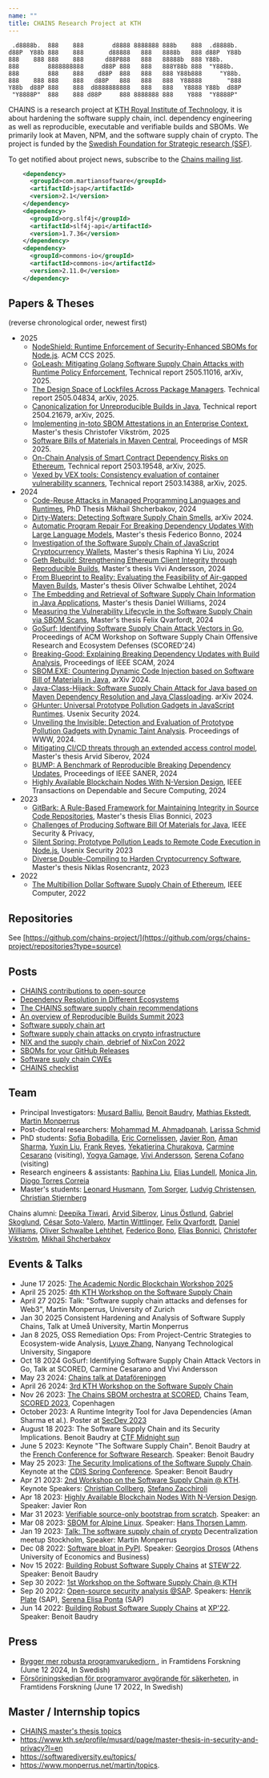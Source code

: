 ```yaml
---
name: ""
title: CHAINS Research Project at KTH
---
```


```
 .d8888b.  888    888        d8888 8888888 888b    888  .d8888b.  
d88P  Y88b 888    888       d88888   888   8888b   888 d88P  Y88b 
888    888 888    888      d88P888   888   88888b  888 Y88b.      
888        8888888888     d88P 888   888   888Y88b 888  "Y888b.   
888        888    888    d88P  888   888   888 Y88b888     "Y88b. 
888    888 888    888   d88P   888   888   888  Y88888       "888 
Y88b  d88P 888    888  d8888888888   888   888   Y8888 Y88b  d88P 
 "Y8888P"  888    888 d88P     888 8888888 888    Y888  "Y8888P"  
```

CHAINS is a research project at [KTH Royal Institute of Technology](https://kth.se), it is about hardening the software supply chain, incl. dependency engineering as well as reproducible, executable and verifiable builds and SBOMs. 
We primarily look at Maven, NPM, and the software supply chain of crypto.
The project is funded by the [Swedish Foundation for Strategic research (SSF)](https://strategiska.se/pressmeddelande/de-fick-bidragen-i-future-software-systems/).

To get notified about project news, subscribe to the [Chains mailing list](https://maillist.sys.kth.se/mailman/listinfo/eecs.kth.se_chains-info).

```xml
    <dependency>
      <groupId>com.martiansoftware</groupId>
      <artifactId>jsap</artifactId>
      <version>2.1</version>
    </dependency>
    <dependency>
      <groupId>org.slf4j</groupId>
      <artifactId>slf4j-api</artifactId>
      <version>1.7.36</version>
    </dependency>
    <dependency>
      <groupId>commons-io</groupId>
      <artifactId>commons-io</artifactId>
      <version>2.11.0</version>
    </dependency>
```    


## Papers & Theses

(reverse chronological order, newest first)

* 2025
  - [NodeShield: Runtime Enforcement of Security-Enhanced SBOMs for Node.js](https://arxiv.org/abs/2508.13750). ACM CCS 2025.
  - [GoLeash: Mitigating Golang Software Supply Chain Attacks with Runtime Policy Enforcement](http://arxiv.org/pdf/2505.11016), Technical report 2505.11016, arXiv, 2025.
  - [The Design Space of Lockfiles Across Package Managers](http://arxiv.org/pdf/2505.04834). Technical report 2505.04834, arXiv, 2025.
  - [Canonicalization for Unreproducible Builds in Java](https://arxiv.org/abs/2504.21679), Technical report 2504.21679, arXiv, 2025.
  - [Implementing in-toto SBOM Attestations in an Enterprise Context](http://urn.kb.se/resolve?urn=urn:nbn:se:kth:diva-363613), Master's thesis Christofer Vikström, 2025
  - [Software Bills of Materials in Maven Central](https://arxiv.org/abs/2501.13832), Proceedings of MSR 2025.
  - [On-Chain Analysis of Smart Contract Dependency Risks on Ethereum](https://arxiv.org/abs/2503.19548), Technical report 2503.19548, arXiv, 2025.
  - [Vexed by VEX tools: Consistency evaluation of container vulnerability scanners](https://arxiv.org/abs/2503.14388), Technical report 2503.14388, arXiv, 2025.
* 2024
  - [Code-Reuse Attacks in Managed Programming Languages and Runtimes](https://www.diva-portal.org/smash/get/diva2:1905323/SUMMARY01.pdf), PhD Thesis Mikhail Shcherbakov, 2024
  - [Dirty-Waters: Detecting Software Supply Chain Smells](https://arxiv.org/abs/2410.16049), arXiv 2024.
  - [Automatic Program Repair For Breaking Dependency Updates With Large Language Models](https://urn.kb.se/resolve?urn=urn:nbn:se:kth:diva-354835), Master's thesis Federico Bonno, 2024
  - [Investigation of the Software Supply Chain of JavaScript Cryptocurrency Wallets](https://daisy.dsv.su.se/divaexport/fil?id=282465), Master's thesis Raphina Yi Liu, 2024
  - [Geth Rebuild: Strengthening Ethereum Client Integrity through Reproducible Builds](https://urn.kb.se/resolve?urn=urn:nbn:se:kth:diva-355285), Master's thesis Vivi Andersson, 2024
  - [From Blueprint to Reality: Evaluating the Feasibility of Air-gapped Maven Builds](https://www.diva-portal.org/smash/get/diva2:1932196/FULLTEXT02), Master's thesis Oliver Schwalbe Lehtihet, 2024
  - [The Embedding and Retrieval of Software Supply Chain Information in Java Applications](https://urn.kb.se/resolve?urn=urn:nbn:se:kth:diva-354837), Master's thesis Daniel Williams, 2024
  - [Measuring the Vulnerability Lifecycle in the Software Supply Chain via SBOM Scans](https://urn.kb.se/resolve?urn=urn:nbn:se:kth:diva-354504), Master's thesis Felix Qvarfordt, 2024
  - [GoSurf: Identifying Software Supply Chain Attack Vectors in Go](https://arxiv.org/abs/2407.04442), Proceedings of ACM Workshop on Software Supply Chain Offensive Research and Ecosystem Defenses (SCORED'24)
  - [Breaking-Good: Explaining Breaking Dependency Updates with Build Analysis](https://arxiv.org/abs/2407.03880), Proceedings of IEEE SCAM, 2024
  - [SBOM.EXE: Countering Dynamic Code Injection based on Software Bill of Materials in Java](https://arxiv.org/abs/2407.00246), arXiv  2024.
  - [Java-Class-Hijack: Software Supply Chain Attack for Java based on Maven Dependency Resolution and Java Classloading](https://arxiv.org/abs/2407.18760). arXiv 2024.
  - [GHunter: Universal Prototype Pollution Gadgets in JavaScript Runtimes](https://www.usenix.org/conference/usenixsecurity24/presentation/cornelissen). Usenix Security 2024.
  - [Unveiling the Invisible: Detection and Evaluation of Prototype Pollution Gadgets with Dynamic Taint Analysis](https://arxiv.org/abs/2311.03919). Proceedings of WWW, 2024.
  - [Mitigating CI/CD threats through an extended access control model](https://urn.kb.se/resolve?urn=urn:nbn:se:kth:diva-346918), Master's thesis Arvid Siberov, 2024
  - [BUMP: A Benchmark of Reproducible Breaking Dependency Updates](https://arxiv.org/abs/2401.09906), Proceedings of IEEE SANER, 2024
  - [Highly Available Blockchain Nodes With N-Version Design](https://arxiv.org/abs/2303.14438), IEEE Transactions on Dependable and Secure Computing, 2024
* 2023 
  - [GitBark: A Rule-Based Framework for Maintaining Integrity in Source Code Repositories](https://urn.kb.se/resolve?urn=urn:nbn:se:kth:diva-340648), Master's thesis Elias Bonnici, 2023
  - [Challenges of Producing Software Bill Of Materials for Java](https://arxiv.org/abs/2303.11102), IEEE Security & Privacy,
  - [Silent Spring: Prototype Pollution Leads to Remote Code Execution in Node.js](https://arxiv.org/abs/2207.11171), Usenix Security 2023
  - [Diverse Double-Compiling to Harden Cryptocurrency Software](https://urn.kb.se/resolve?urn=urn:nbn:se:kth:diva-323901), Master's thesis Niklas Rosencrantz, 2023
* 2022
  - [The Multibillion Dollar Software Supply Chain of Ethereum](https://arxiv.org/abs/2202.07029), IEEE Computer, 2022


## Repositories

See [https://github.com/chains-project/](https://github.com/orgs/chains-project/repositories?type=source)

## Posts

- [CHAINS contributions to open-source](chains-opensource.md)
- [Dependency Resolution in Different Ecosystems](dependency-resolution/index.md)
- [The CHAINS software supply chain recommendations](recommendations-chains.md)
- [An overview of Reproducible Builds Summit 2023](reproducible-builds-2023/index.md)
- [Software supply chain art](software-supply-chain-art.md)
- [Software supply chain attacks on crypto infrastructure](software-supply-chain-attacks-crypto.md)
- [NIX and the supply chain, debrief of NixCon 2022](nixcon-2022.md)
- [SBOMs for your GitHub Releases](sbom-github.md)
- [Software suply chain CWEs](cwe-software-supplu-chain.md)
- [CHAINS checklist](chains-repo-checklist.md)

## Team

* Principal Investigators: [Musard Balliu](https://people.kth.se/~musard/), [Benoit Baudry](https://softwarediversity.eu/), [Mathias Ekstedt](https://www.kth.se/profile/mekstedt/), [Martin Monperrus](https://www.monperrus.net/martin/)
* Post-doctoral researchers: [Mohammad M. Ahmadpanah](https://smahmadpanah.github.io/), [Larissa Schmid](https://www.kth.se/profile/lgschmid)
* PhD students: [Sofia Bobadilla](https://www.kth.se/profile/sofbob?l=en), [Eric Cornelissen](https://ericcornelissen.dev/), [Javier Ron](https://www.kth.se/profile/javierro), [Aman Sharma](https://algomaster99.github.io/), [Yuxin Liu](https://www.kth.se/profile/yuxinli), [Frank Reyes](https://www.kth.se/profile/frankrg/?l=en), [Yekatierina Churakova](https://www.kth.se/profile/yekchu?l=en), [Carmine Cesarano](https://carminecesarano.github.io/) (visiting), [Yogya Gamage](https://scholar.google.se/citations?user=m_67-NAAAAAJ), [Vivi Andersson](TODO), [Serena Cofano](https://scholar.google.com/citations?user=Udd1jsMAAAAJ&hl=en) (visiting)
* Research engineers & assistants: [Raphina Liu](https://scholar.google.se/citations?user=h1uxQNcAAAAJ), [Elias Lundell](https://www.eliaslundell.se/), [Monica Jin](https://www.kth.se/profile/mjin/), [Diogo Torres Correia](https://www.kth.se/profile/diogotc)
* Master's students: [Leonard Husmann](TBD), [Tom Sorger](https://tomsorger.com/), [Ludvig Christensen](https://github.com/ludvigch), [Christian Stjernberg](https://christian.stjernberg.com)

Chains alumni: [Deepika Tiwari](https://deee92.github.io/), [Arvid Siberov](https://siberov.se), [Linus Östlund](https://www.kth.se/profile/linusost/), [Gabriel Skoglund](https://www.kth.se/profile/gabsko), [César Soto-Valero](https://www.cesarsotovalero.net/), [Martin Wittlinger](https://github.com/MartinWitt/), [Felix Qvarfordt](https://www.linkedin.com/in/felix-qvarfordt-4b1196a3/), [Daniel Williams](https://www.linkedin.com/in/d-willi/), [Oliver Schwalbe Lehtihet](https://www.linkedin.com/in/oliver-schwalbe-lehtihet/), [Federico Bono](https://www.linkedin.com/in/federico-bono/), [Elias Bonnici](https://www.linkedin.com/in/elias-bonnici-999330189/), [Christofer Vikström](TODO), [Mikhail Shcherbakov](https://www.kth.se/profile/mshc)


## Events & Talks
- June 17 2025: [The Academic Nordic Blockchain Workshop 2025](academic-nordic-blockchain-2025.md)
- April 25 2025: [4th KTH Workshop on the Software Supply Chain](software-supply-chain-workshop-4.md)
- April 27 2025: Talk: "Software supply chain attacks and defenses for Web3", Martin Monperrus, University of Zurich
- Jan 30 2025 Consistent Hardening and Analysis of Software Supply Chains, Talk at Umeå University, Martin Monperrus
- Jan 8 2025, OSS Remediation Ops: From Project-Centric Strategies to Ecosystem-wide Analysis, [Lyuye Zhang](https://lyuyezhang.github.io/), Nanyang Technological University, Singapore
- Oct 18 2024 GoSurf: Identifying Software Supply Chain Attack Vectors in Go, Talk at SCORED, Carmine Cesarano and Vivi Andersson
- May 23 2024: [Chains talk at Dataföreningen](https://dfs.se/pa_gang/prata-eu-cyber-resilience-act-med-oss-16-2/)
- April 26 2024: [3rd KTH Workshop on the Software Supply Chain](software-supply-chain-workshop-3.md)
- Nov 26 2023: [The Chains SBOM orchestra at SCORED](https://github.com/chains-project/sbom-orchestra/), Chains Team, [SCORED 2023](https://scored.dev), Copenhagen
- October 2023: A Runtime Integrity Tool for Java Dependencies (Aman Sharma et al.). Poster at [SecDev 2023](https://secdev.ieee.org/2023/accepted-posters/)
- August 18 2023: The Software Supply Chain and its Security Implications. Benoit Baudry at [CTF Midnight sun](https://conf.midnightsunctf.com/speakers/benoit-bauldry)
- June 5 2023: Keynote "The Software Supply Chain". Benoit Baudry at the [French Conference for Software Research](https://gdrgpl2023.sciencesconf.org/resource/page/id/4). Speaker: Benoit Baudry
- May 25 2023: [The Security Implications of the Software Supply Chain](https://youtu.be/EsUGeWnGZfg). Keynote at the [CDIS Spring Conference](https://www.kth.se/cdis/events/conferences). Speaker: Benoit Baudry
- Apr 21 2023: [2nd Workshop on the Software Supply Chain @ KTH](https://chains.proj.kth.se/software-supply-chain-workshop-2). Keynote Speakers: [Christian Collberg](https://collberg.cs.arizona.edu/), [Stefano Zacchiroli](https://upsilon.cc/~zack/)
- Apr 18 2023: [Highly Available Blockchain Nodes With N-Version Design](https://www.meetup.com/kth-software-research-meetup/events/292824632/). Speaker: Javier Ron
- Mar 31 2023: [Verifiable source-only bootstrap from scratch](TBA). Speaker: an
- Mar 08 2023: [SBOM for Alpine Linux](https://www.meetup.com/fr-FR/kth-software-research-meetup/events/291758976/). Speaker: [Hans Thorsen Lamm](https://www.linkedin.com/in/hans-thorsen-b76411244/?originalSubdomain=se).
- Jan 19 2023: [Talk: The software supply chain of crypto](https://www.meetup.com/decentralized-camp/events/290035869/) Decentralization meetup Stockholm, Speaker: Martin Monperrus
- Dec 08 2022: [Software bloat in PyPI](https://www.meetup.com/kth-software-research-meetup/events/288920697/). Speaker: [Georgios Drosos](https://www.linkedin.com/in/georgios-petros-drosos-498063173/) (Athens University of Economics and Business)
- Nov 15 2022: [Building Robust Software Supply Chains](https://docs.google.com/presentation/d/1CvrbdWn4qndZE1x6-VManWwL5mZXdJGZ-N0n6PPOXvU/edit#slide=id.g18d8483ced4_2_54) at [STEW'22](https://www.swedsoft.se/2022/08/29/program-biljettslapp-stew-2022/). Speaker: Benoit Baudry
- Sep 30 2022: [1st Workshop on the Software Supply Chain @ KTH](https://chains.proj.kth.se/software-suppply-chain-workshop-1)
- Sep 20 2022: [Open-source security analysis @SAP](https://www.meetup.com/fr-FR/kth-software-research-meetup/events/288225155/). Speakers: [Henrik Plate](https://www.linkedin.com/in/henrikplate/) (SAP), [Serena Elisa Ponta](https://scholar.google.it/citations?user=DFVwF6sAAAAJ&hl=en) (SAP)
- Jun 14 2022: [Building Robust Software Supply Chains](https://www.dropbox.com/s/lkf6v6k3fngpke2/software-supply-chain-baudry-xp2022.pdf?dl=0) at [XP'22](https://www.agilealliance.org/xp2022/). Speaker: Benoit Baudry

## Press

- [Bygger mer robusta programvarukedjorn ](https://framtidensforskning.se/2024/06/12/bygger-mer-robusta-programvarukedjor/), in Framtidens Forskning (June 12 2024, In Swedish)
- [Försörjningskedjan för programvaror avgörande för säkerheten](https://framtidensforskning.se/2022/06/17/forsorjningskedjan-for-programvaror-avgorande-for-sakerheten/), in Framtidens Forskning (June 17 2022, In Swedish)


## Master / Internship topics

* [CHAINS master's thesis topics](master-thesis.md)
* <https://www.kth.se/profile/musard/page/master-thesis-in-security-and-privacy?l=en>
* <https://softwarediversity.eu/topics/>
* <https://www.monperrus.net/martin/topics>.

